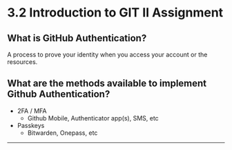# 3.2 Introduction to GIT II Assignment

## What is GitHub Authentication?

A process to prove your identity when you access your account or the resources.

## What are the methods available to implement Github Authentication?

- 2FA / MFA
    - Github Mobile, Authenticator app(s), SMS, etc
- Passkeys
    - Bitwarden, Onepass, etc

---

